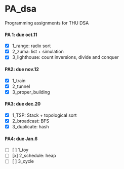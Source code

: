 # PA_dsa

Programming assignments for THU DSA

#### PA 1: due oct.11

- [x] 1_range: radix sort
- [x] 2_zuma: list + simulation
- [x] 3_lighthouse: count inversions, divide and conquer

#### PA2: due nov.12

- [x] 1_train
- [x] 2_tunnel
- [x] 3_proper_building

#### PA3: due dec.20

- [x] 1_TSP:  Stack + topological sort
- [x] 2_broadcast: BFS
- [x] 3_duplicate: hash

#### PA4: due Jan.6

- [ ] [ ] 1_toy
- [ ] [x] 2_schedule: heap
- [ ] [ ] 3_cycle